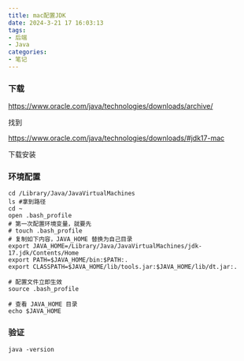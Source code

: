 ```yaml
---
title: mac配置JDK
date: 2024-3-21 17 16:03:13
tags:
- 后端
- Java
categories: 
- 笔记
---
```


### 下载

https://www.oracle.com/java/technologies/downloads/archive/

找到

https://www.oracle.com/java/technologies/downloads/#jdk17-mac

下载安装

### 环境配置

```shell
cd /Library/Java/JavaVirtualMachines
ls #拿到路径
cd ~
open .bash_profile
# 第一次配置环境变量，就要先
# touch .bash_profile
# 复制如下内容，JAVA_HOME 替换为自己目录
export JAVA_HOME=/Library/Java/JavaVirtualMachines/jdk-17.jdk/Contents/Home
export PATH=$JAVA_HOME/bin:$PATH:.
export CLASSPATH=$JAVA_HOME/lib/tools.jar:$JAVA_HOME/lib/dt.jar:.

# 配置文件立即生效
source .bash_profile

# 查看 JAVA_HOME 目录
echo $JAVA_HOME
```

### 验证

```shell
java -version
```

